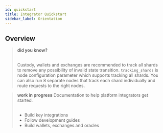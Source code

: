```yaml
---
id: quickstart
title: Integrator Quickstart
sidebar_label: Orientation
---
```


## Overview


<blockquote class="info">
<strong>did you know?</strong><br><br>

Custody, wallets and exchanges are recommended to track all shards to remove any possibility of invalid state transition. `tracking_shards` is node configuration parameter which supports tracking all shards. You can also run 8 separate nodes that track each shard individually and route requests to the right nodes.

</blockquote>


<blockquote class="warning">
<strong>work in progress</strong> <span>Documentation to help platform integrators get started.</span><br><br>

- Build key integrations
- Follow development guides
- Build wallets, exchanges and oracles

</blockquote>

